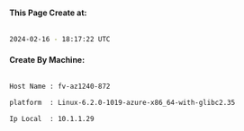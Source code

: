 
   
#### This Page Create at:

```bash

2024-02-16 - 18:17:22 UTC

```

#### Create By Machine:

```bash

Host Name : fv-az1240-872

platform  : Linux-6.2.0-1019-azure-x86_64-with-glibc2.35

Ip Local  : 10.1.1.29

```

